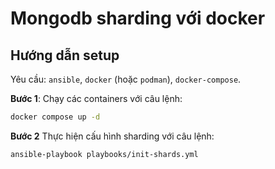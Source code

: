 # Mongodb sharding với docker

## Hướng dẫn setup

Yêu cầu: `ansible`, `docker` (hoặc `podman`), `docker-compose`.

**Bước 1**: Chạy các containers với câu lệnh:

```sh
docker compose up -d
```

**Bước 2** Thực hiện cấu hình sharding với câu lệnh:

```sh
ansible-playbook playbooks/init-shards.yml
```
